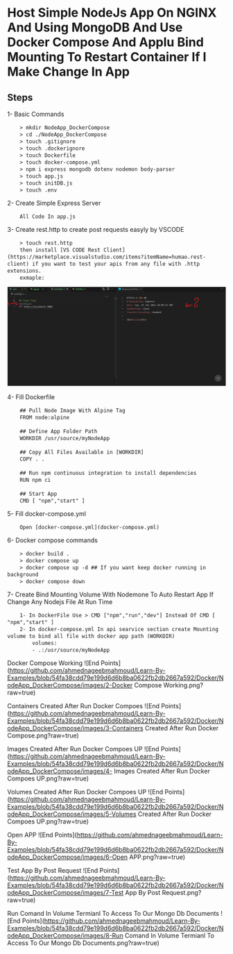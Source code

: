 Host Simple NodeJs App On NGINX And Using MongoDB And Use Docker Compose And Applu Bind Mounting To Restart Container If I Make Change In App 
=====

Steps
-----------------------------------------
1- Basic Commands
```
    > mkdir NodeApp_DockerCompose
    > cd ./NodeApp_DockerCompose
    > touch .gitignore
    > touch .dockerignore
    > touch Dockerfile
    > touch docker-compose.yml
    > npm i express mongodb dotenv nodemon body-parser
    > touch app.js
    > touch initDB.js
    > touch .env
```

2- Create Simple Express Server 
```
    All Code In app.js
```

3- Create rest.http to create post requests easyly by VSCODE
```
    > touch rest.http
    then install [VS CODE Rest Client](https://marketplace.visualstudio.com/items?itemName=humao.rest-client) if you want to test your apis from any file with .http extensions.
    exmaple:
```
![End Points](https://github.com/ahmednageebmahmoud/Learn-By-Examples/blob/54fa38cdd79e199d6d6b8ba0622fb2db2667a592/Docker/NodeApp_DockerCompose/images/1-rest-http.png?raw=true)


4- Fill Dockerfile
```
    ## Pull Node Image With Alpine Tag
    FROM node:alpine

    ## Define App Folder Path
    WORKDIR /usr/source/myNodeApp

    ## Copy All Files Available in [WORKDIR]
    COPY . .

    ## Run npm continuous integration to install dependencies 
    RUN npm ci

    ## Start App
    CMD [ "npm","start" ]
````

5- Fill docker-compose.yml 
```
    Open [docker-compose.yml](docker-compose.yml)

```


6- Docker compose commands  
```
    > docker build .
    > docker compose up 
    > docker compose up -d ## If you want keep docker running in background 
    > docker compose down

```

7- Create Bind Mounting Volume With Nodemone To Auto Restart App If Change Any Nodejs File At Run Time  
```
    1- In DockerFile Use > CMD ["npm","run","dev"] Instead Of CMD [ "npm","start" ]
    2- In docker-compose.yml In api searvice section create Mounting volume to bind all file with docker app path (WORKDIR)
        volumes:
        - .:/usr/source/myNodeApp
```

Docker Compose Working 
![End Points](https://github.com/ahmednageebmahmoud/Learn-By-Examples/blob/54fa38cdd79e199d6d6b8ba0622fb2db2667a592/Docker/NodeApp_DockerCompose/images/2-Docker Compose Working.png?raw=true)

Containers Created After Run Docker Compoes 
![End Points](https://github.com/ahmednageebmahmoud/Learn-By-Examples/blob/54fa38cdd79e199d6d6b8ba0622fb2db2667a592/Docker/NodeApp_DockerCompose/images/3-Containers Created After Run Docker Compose.png?raw=true)

Images Created After Run Docker Compoes UP
![End Points](https://github.com/ahmednageebmahmoud/Learn-By-Examples/blob/54fa38cdd79e199d6d6b8ba0622fb2db2667a592/Docker/NodeApp_DockerCompose/images/4- Images Created After Run Docker Compoes UP.png?raw=true)

Volumes Created After Run Docker Compoes UP
![End Points](https://github.com/ahmednageebmahmoud/Learn-By-Examples/blob/54fa38cdd79e199d6d6b8ba0622fb2db2667a592/Docker/NodeApp_DockerCompose/images/5-Volumes Created After Run Docker Compoes UP.png?raw=true)

Open APP
![End Points](https://github.com/ahmednageebmahmoud/Learn-By-Examples/blob/54fa38cdd79e199d6d6b8ba0622fb2db2667a592/Docker/NodeApp_DockerCompose/images/6-Open APP.png?raw=true)

Test App By Post Request
![End Points](https://github.com/ahmednageebmahmoud/Learn-By-Examples/blob/54fa38cdd79e199d6d6b8ba0622fb2db2667a592/Docker/NodeApp_DockerCompose/images/7-Test App By Post Request.png?raw=true)

Run Comand In Volume Termianl To Access To Our Mongo Db Documents
![End Points](https://github.com/ahmednageebmahmoud/Learn-By-Examples/blob/54fa38cdd79e199d6d6b8ba0622fb2db2667a592/Docker/NodeApp_DockerCompose/images/8-Run Comand In Volume Termianl To Access To Our Mongo Db Documents.png?raw=true)
